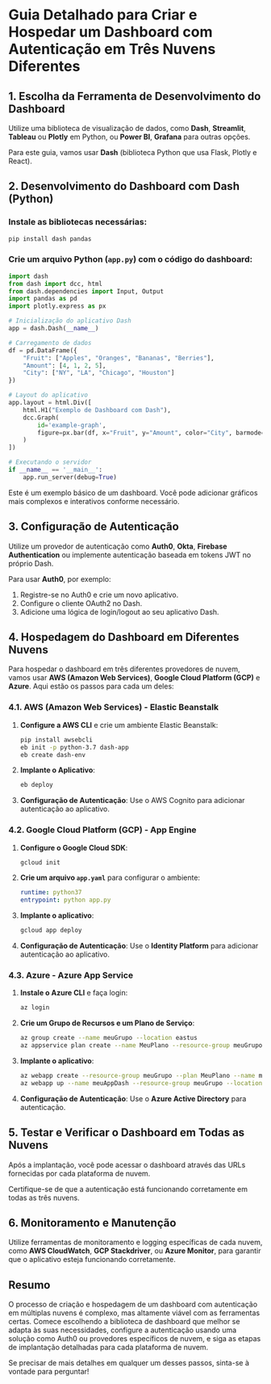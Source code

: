 
# Guia Detalhado para Criar e Hospedar um Dashboard com Autenticação em Três Nuvens Diferentes

## 1. Escolha da Ferramenta de Desenvolvimento do Dashboard

Utilize uma biblioteca de visualização de dados, como **Dash**, **Streamlit**, **Tableau** ou **Plotly** em Python, ou **Power BI**, **Grafana** para outras opções.

Para este guia, vamos usar **Dash** (biblioteca Python que usa Flask, Plotly e React).

## 2. Desenvolvimento do Dashboard com Dash (Python)

### Instale as bibliotecas necessárias:

```bash
pip install dash pandas
```

### Crie um arquivo Python (`app.py`) com o código do dashboard:

```python
import dash
from dash import dcc, html
from dash.dependencies import Input, Output
import pandas as pd
import plotly.express as px

# Inicialização do aplicativo Dash
app = dash.Dash(__name__)

# Carregamento de dados
df = pd.DataFrame({
    "Fruit": ["Apples", "Oranges", "Bananas", "Berries"],
    "Amount": [4, 1, 2, 5],
    "City": ["NY", "LA", "Chicago", "Houston"]
})

# Layout do aplicativo
app.layout = html.Div([
    html.H1("Exemplo de Dashboard com Dash"),
    dcc.Graph(
        id='example-graph',
        figure=px.bar(df, x="Fruit", y="Amount", color="City", barmode="group")
    )
])

# Executando o servidor
if __name__ == '__main__':
    app.run_server(debug=True)
```

Este é um exemplo básico de um dashboard. Você pode adicionar gráficos mais complexos e interativos conforme necessário.

## 3. Configuração de Autenticação

Utilize um provedor de autenticação como **Auth0**, **Okta**, **Firebase Authentication** ou implemente autenticação baseada em tokens JWT no próprio Dash.

Para usar **Auth0**, por exemplo:

1. Registre-se no Auth0 e crie um novo aplicativo.
2. Configure o cliente OAuth2 no Dash.
3. Adicione uma lógica de login/logout ao seu aplicativo Dash.

## 4. Hospedagem do Dashboard em Diferentes Nuvens

Para hospedar o dashboard em três diferentes provedores de nuvem, vamos usar **AWS (Amazon Web Services)**, **Google Cloud Platform (GCP)** e **Azure**. Aqui estão os passos para cada um deles:

### 4.1. AWS (Amazon Web Services) - Elastic Beanstalk

1. **Configure a AWS CLI** e crie um ambiente Elastic Beanstalk:

    ```bash
    pip install awsebcli
    eb init -p python-3.7 dash-app
    eb create dash-env
    ```

2. **Implante o Aplicativo**:

    ```bash
    eb deploy
    ```

3. **Configuração de Autenticação**: Use o AWS Cognito para adicionar autenticação ao aplicativo.

### 4.2. Google Cloud Platform (GCP) - App Engine

1. **Configure o Google Cloud SDK**:

    ```bash
    gcloud init
    ```

2. **Crie um arquivo `app.yaml`** para configurar o ambiente:

    ```yaml
    runtime: python37
    entrypoint: python app.py
    ```

3. **Implante o aplicativo**:

    ```bash
    gcloud app deploy
    ```

4. **Configuração de Autenticação**: Use o **Identity Platform** para adicionar autenticação ao aplicativo.

### 4.3. Azure - Azure App Service

1. **Instale o Azure CLI** e faça login:

    ```bash
    az login
    ```

2. **Crie um Grupo de Recursos e um Plano de Serviço**:

    ```bash
    az group create --name meuGrupo --location eastus
    az appservice plan create --name MeuPlano --resource-group meuGrupo --sku B1
    ```

3. **Implante o aplicativo**:

    ```bash
    az webapp create --resource-group meuGrupo --plan MeuPlano --name meuAppDash --runtime "PYTHON:3.7"
    az webapp up --name meuAppDash --resource-group meuGrupo --location eastus
    ```

4. **Configuração de Autenticação**: Use o **Azure Active Directory** para autenticação.

## 5. Testar e Verificar o Dashboard em Todas as Nuvens

Após a implantação, você pode acessar o dashboard através das URLs fornecidas por cada plataforma de nuvem.

Certifique-se de que a autenticação está funcionando corretamente em todas as três nuvens.

## 6. Monitoramento e Manutenção

Utilize ferramentas de monitoramento e logging específicas de cada nuvem, como **AWS CloudWatch**, **GCP Stackdriver**, ou **Azure Monitor**, para garantir que o aplicativo esteja funcionando corretamente.

## Resumo

O processo de criação e hospedagem de um dashboard com autenticação em múltiplas nuvens é complexo, mas altamente viável com as ferramentas certas. Comece escolhendo a biblioteca de dashboard que melhor se adapta às suas necessidades, configure a autenticação usando uma solução como Auth0 ou provedores específicos de nuvem, e siga as etapas de implantação detalhadas para cada plataforma de nuvem.

Se precisar de mais detalhes em qualquer um desses passos, sinta-se à vontade para perguntar!
